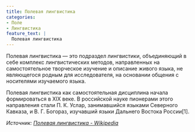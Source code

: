 ```yaml
---
title: Полевая лингвистика
categories:
- Поле
- Лингвистика
feature_text: |
  Полевая лингвистика
---
```


Полевая лингвистика — это подраздел лингвистики, объединяющий в себе комплекс лингвистических методов, направленных на самостоятельное творческое изучение и описание живого языка, не являющегося родным для исследователя, на основании общения с носителями изучаемого языка.

<!-- more -->

Полевая лингвистика как самостоятельная дисциплина начала формироваться в XIX веке. В российской науке пионерами этого направления стали П. К. Услар, занимавшийся языками Северного Кавказа, и В. Г. Богораз, изучавший языки Дальнего Востока России[1].

_Источник: [Полевая лингвистика - Wikipedia](https://ru.wikipedia.org/wiki/Полевая_лингвистика)_
